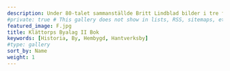 ```yaml
---
description: Under 80-talet sammanställde Britt Lindblad bilder i tre fotoalbum på vår by. Detta är det andra albumet. Dessa bilder är på albumen i sin helhet. För enskilda bilder som är enklare att visa på mobilen, se enbart "Klättorps Byalag II". Tusen tack till Eva Ahrenstedt(Klättorp 116) för bilderna! Klicka på en bild för att se bildtext.
#private: true # This gallery does not show in lists, RSS, sitemaps, etc. On list pages, use cascade to hide descendants.
featured_image: F.jpg
title: Klättorps Byalag II Bok
keywords: [Historia, By, Hembygd, Hantverksby]
#type: gallery
sort_by: Name
weight: 1
---
```

